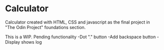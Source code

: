 # Calculator
Calculator created with HTML, CSS and javascript as the final project in "The Odin Project" foundations section.

This is a WIP.
Pending functionality
-Dot "." button 
-Add backspace button
-Display shows log